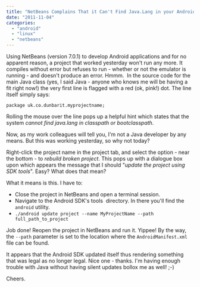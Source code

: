 ```yaml
---
title: "NetBeans Complains That it Can't Find Java.Lang in your Android Project."
date: "2011-11-04"
categories: 
  - "android"
  - "linux"
  - "netbeans"
---
```


Using NetBeans (version 7.0.1) to develop Android applications and for no apparent reason, a project that worked yesterday won't run any more. It compiles without error but refuses to run - whether or not the emulator is running - and doesn't produce an error. Hmmm.  In the source code for the main Java class (yes, I said Java - anyone who knows me will be having a fit right now!) the very first line is flagged with a red (ok, pink!) dot. The line itself simply says:

`package uk.co.dunbarit.myprojectname;`

Rolling the mouse over the line pops up a helpful hint which states that the system _cannot find java.lang in classpath or bootclasspath_.

Now, as my work colleagues will tell you, I'm not a Java developer by any means. But this was working yesterday, so why not today?

Right-click the project name in the project tab, and select the option - near the bottom - to _rebuild broken project_. This pops up with a dialogue box upon which appears the message that I should "_update the project using SDK tools_". Easy? What does that mean?

What it means is this. I have to:

- Close the project in NetBeans and open a terminal session.
- Navigate to the Android SDK's tools  directory. In there you'll find the `android` utility.
- `./android update project --name MyProjectName --path full_path_to_project`

Job done! Reopen the project in NetBeans and run it. Yippee! By the way, the `--path` parameter is set to the location where the `AndroidManifest.xml` file can be found.

It appears that the Android SDK updated itself thus rendering something that was legal as no longer legal. Nice one - thanks. I'm having enough trouble with Java without having silent updates bollox me as well! ;-)

Cheers.
